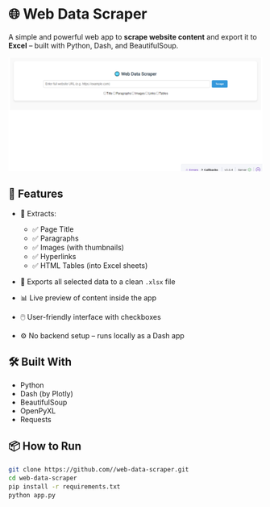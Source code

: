 # 🌐 Web Data Scraper

A simple and powerful web app to **scrape website content** and export it to **Excel** – built with Python, Dash, and BeautifulSoup.

![screenshot](WebDataScraper.png)

## 🚀 Features

- 🔎 Extracts:
  - ✅ Page Title  
  - ✅ Paragraphs  
  - ✅ Images (with thumbnails)  
  - ✅ Hyperlinks  
  - ✅ HTML Tables (into Excel sheets)

- 📄 Exports all selected data to a clean `.xlsx` file  
- 📊 Live preview of content inside the app  
- 🖱️ User-friendly interface with checkboxes  
- ⚙️ No backend setup – runs locally as a Dash app

## 🛠️ Built With

- Python  
- Dash (by Plotly)  
- BeautifulSoup  
- OpenPyXL  
- Requests

## 📦 How to Run

```bash
git clone https://github.com//web-data-scraper.git
cd web-data-scraper
pip install -r requirements.txt
python app.py
